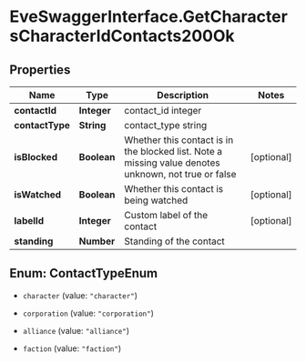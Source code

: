 # EveSwaggerInterface.GetCharactersCharacterIdContacts200Ok

## Properties
Name | Type | Description | Notes
------------ | ------------- | ------------- | -------------
**contactId** | **Integer** | contact_id integer | 
**contactType** | **String** | contact_type string | 
**isBlocked** | **Boolean** | Whether this contact is in the blocked list. Note a missing value denotes unknown, not true or false | [optional] 
**isWatched** | **Boolean** | Whether this contact is being watched | [optional] 
**labelId** | **Integer** | Custom label of the contact | [optional] 
**standing** | **Number** | Standing of the contact | 


<a name="ContactTypeEnum"></a>
## Enum: ContactTypeEnum


* `character` (value: `"character"`)

* `corporation` (value: `"corporation"`)

* `alliance` (value: `"alliance"`)

* `faction` (value: `"faction"`)




